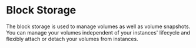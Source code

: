 # Block Storage

The block storage is used to manage volumes as well as volume snapshots. You can manage your volumes independent of your instances' lifecycle and flexibly attach or detach your volumes from instances.

